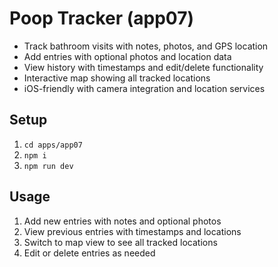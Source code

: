# Poop Tracker (app07)

- Track bathroom visits with notes, photos, and GPS location
- Add entries with optional photos and location data
- View history with timestamps and edit/delete functionality
- Interactive map showing all tracked locations
- iOS-friendly with camera integration and location services

## Setup

1. `cd apps/app07`
2. `npm i`
3. `npm run dev`

## Usage

1. Add new entries with notes and optional photos
2. View previous entries with timestamps and locations
3. Switch to map view to see all tracked locations
4. Edit or delete entries as needed
